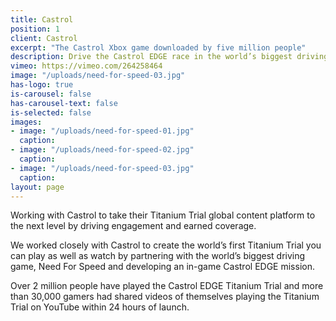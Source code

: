 ```yaml
---
title: Castrol
position: 1
client: Castrol
excerpt: "The Castrol Xbox game downloaded by five million people"
description: Drive the Castrol EDGE race in the world’s biggest driving game
vimeo: https://vimeo.com/264258464
image: "/uploads/need-for-speed-03.jpg"
has-logo: true
is-carousel: false
has-carousel-text: false
is-selected: false
images:
- image: "/uploads/need-for-speed-01.jpg"
  caption:
- image: "/uploads/need-for-speed-02.jpg"
  caption: 
- image: "/uploads/need-for-speed-03.jpg"
  caption: 
layout: page
---
```


Working with Castrol to take their Titanium Trial global content platform to the next level by driving engagement and earned coverage.

We worked closely with Castrol to create the world’s first Titanium Trial you can play as well as watch by partnering with the world’s biggest driving game, Need For Speed and developing an in-game Castrol EDGE mission.

Over 2 million people have played the Castrol EDGE Titanium Trial and more than 30,000 gamers had shared videos of themselves playing the Titanium Trial on YouTube within 24 hours of launch.